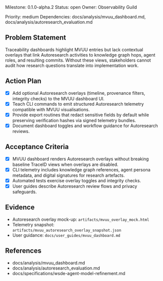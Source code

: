 Milestone: 0.1.0-alpha.2
Status: open
Owner: Observability Guild

Priority: medium
Dependencies: docs/analysis/mvuu_dashboard.md, docs/analysis/autoresearch_evaluation.md

## Problem Statement
Traceability dashboards highlight MVUU entries but lack contextual overlays that
link Autoresearch activities to knowledge graph hops, agent roles, and resulting
commits. Without these views, stakeholders cannot audit how research questions
translate into implementation work.

## Action Plan
- [x] Add optional Autoresearch overlays (timeline, provenance filters, integrity
      checks) to the MVUU dashboard UI.
- [x] Teach CLI commands to emit structured Autoresearch telemetry compatible
      with MVUU visualisations.
- [x] Provide export routines that redact sensitive fields by default while
      preserving verification hashes via signed telemetry bundles.
- [x] Document dashboard toggles and workflow guidance for Autoresearch reviews.

## Acceptance Criteria
- [x] MVUU dashboard renders Autoresearch overlays without breaking baseline
      TraceID views when overlays are disabled.
- [x] CLI telemetry includes knowledge graph references, agent persona metadata,
      and digital signatures for research artefacts.
- [x] Automated tests exercise overlay toggles and integrity checks.
- [x] User guides describe Autoresearch review flows and privacy safeguards.

## Evidence
- Autoresearch overlay mock-up: `artifacts/mvuu_overlay_mock.html`
- Telemetry snapshot: `artifacts/mvuu_autoresearch_overlay_snapshot.json`
- User guidance: `docs/user_guides/mvuu_dashboard.md`

## References
- docs/analysis/mvuu_dashboard.md
- docs/analysis/autoresearch_evaluation.md
- docs/specifications/wsde-agent-model-refinement.md

